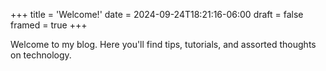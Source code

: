 +++
title = 'Welcome!'
date = 2024-09-24T18:21:16-06:00
draft = false
framed = true
+++

Welcome to my blog. Here you'll find tips, tutorials, and assorted thoughts on technology.

